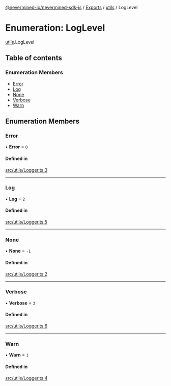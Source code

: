 [@nevermined-io/nevermined-sdk-js](../README.md) / [Exports](../modules.md) / [utils](../modules/utils.md) / LogLevel

# Enumeration: LogLevel

[utils](../modules/utils.md).LogLevel

## Table of contents

### Enumeration Members

- [Error](utils.LogLevel.md#error)
- [Log](utils.LogLevel.md#log)
- [None](utils.LogLevel.md#none)
- [Verbose](utils.LogLevel.md#verbose)
- [Warn](utils.LogLevel.md#warn)

## Enumeration Members

### Error

• **Error** = ``0``

#### Defined in

[src/utils/Logger.ts:3](https://github.com/nevermined-io/sdk-js/blob/7ffb970/src/utils/Logger.ts#L3)

___

### Log

• **Log** = ``2``

#### Defined in

[src/utils/Logger.ts:5](https://github.com/nevermined-io/sdk-js/blob/7ffb970/src/utils/Logger.ts#L5)

___

### None

• **None** = ``-1``

#### Defined in

[src/utils/Logger.ts:2](https://github.com/nevermined-io/sdk-js/blob/7ffb970/src/utils/Logger.ts#L2)

___

### Verbose

• **Verbose** = ``3``

#### Defined in

[src/utils/Logger.ts:6](https://github.com/nevermined-io/sdk-js/blob/7ffb970/src/utils/Logger.ts#L6)

___

### Warn

• **Warn** = ``1``

#### Defined in

[src/utils/Logger.ts:4](https://github.com/nevermined-io/sdk-js/blob/7ffb970/src/utils/Logger.ts#L4)
